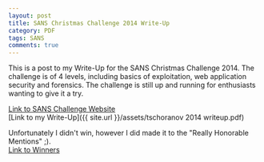 ```yaml
---
layout: post
title: SANS Christmas Challenge 2014 Write-Up
category: PDF
tags: SANS
comments: true
---
```



This is a post to my Write-Up for the SANS Christmas Challenge 2014. The challenge is of 4 levels, including basics of exploitation, web application security and forensics.
The challenge is still up and running for enthusiasts wanting to give it a try.  
  
[Link to SANS Challenge Website](http://pen-testing.sans.org/holiday-challenge/2014)  
[Link to my Write-Up]({{ site.url }}/assets/tschoranov 2014 writeup.pdf)  
  
Unfortunately I didn't win, however I did made it to the "Really Honorable Mentions" ;).  
[Link to Winners](http://pen-testing.sans.org/blog/pen-testing/2015/02/04/2014-sans-holiday-hack-winners-and-official-answers)  

